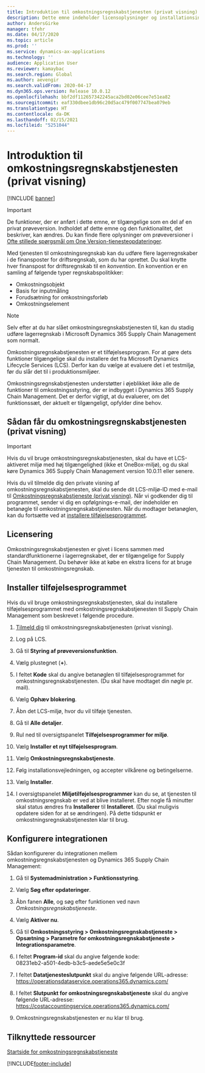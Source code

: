 ```yaml
---
title: Introduktion til omkostningsregnskabstjenesten (privat visning)
description: Dette emne indeholder licensoplysninger og installationsinstruktioner til omkostningsregnskabstjenesten.
author: AndersGirke
manager: tfehr
ms.date: 04/17/2020
ms.topic: article
ms.prod: ''
ms.service: dynamics-ax-applications
ms.technology: ''
audience: Application User
ms.reviewer: kamaybac
ms.search.region: Global
ms.author: aevengir
ms.search.validFrom: 2020-04-17
ms.dyn365.ops.version: Release 10.0.12
ms.openlocfilehash: bbf2df112657342245aca2bd02e06cee7e51ea82
ms.sourcegitcommit: eaf330dbee1db96c20d5ac479f007747bea079eb
ms.translationtype: HT
ms.contentlocale: da-DK
ms.lasthandoff: 02/15/2021
ms.locfileid: "5251044"
---
```

# <a name="get-started-with-the-cost-accounting-service-private-preview"></a>Introduktion til omkostningsregnskabstjenesten (privat visning)

[!INCLUDE [banner](../includes/banner.md)]

> [!IMPORTANT]
> De funktioner, der er anført i dette emne, er tilgængelige som en del af en privat prøveversion. Indholdet af dette emne og den funktionalitet, det beskriver, kan ændres. Du kan finde flere oplysninger om prøveversioner i [Ofte stillede spørgsmål om One Version-tjenesteopdateringer](../../fin-ops-core/fin-ops/get-started/one-version.md).

Med tjenesten til omkostningsregnskab kan du udføre flere lagerregnskaber i de finansposter for driftsregnskab, som du har oprettet. Du skal knytte hver finanspost for driftsregnskab til en *konvention*. En konvention er en samling af følgende typer regnskabspolitikker:

- Omkostningsobjekt
- Basis for inputmåling
- Forudsætning for omkostningsforløb
- Omkostningselement

> [!NOTE]
> Selv efter at du har slået omkostningsregnskabstjenesten til, kan du stadig udføre lagerregnskab i Microsoft Dynamics 365 Supply Chain Management som normalt.

Omkostningsregnskabstjenesten er et tilføjelsesprogram. For at gøre dets funktioner tilgængelige skal du installere det fra Microsoft Dynamics Lifecycle Services (LCS). Derfor kan du vælge at evaluere det i et testmiljø, før du slår det til i produktionsmiljøer.

Omkostningsregnskabstjenesten understøtter i øjeblikket ikke alle de funktioner til omkostningsstyring, der er indbygget i Dynamics 365 Supply Chain Management. Det er derfor vigtigt, at du evaluerer, om det funktionssæt, der aktuelt er tilgængeligt, opfylder dine behov.

## <a name="how-to-get-the-cost-accounting-service-private-preview"></a><a name="sign-up"></a>Sådan får du omkostningsregnskabstjenesten (privat visning)

> [!IMPORTANT]
> Hvis du vil bruge omkostningsregnskabstjenesten, skal du have et LCS-aktiveret miljø med høj tilgængelighed (ikke et OneBox-miljø), og du skal køre Dynamics 365 Supply Chain Management version 10.0.11 eller senere.

Hvis du vil tilmelde dig den private visning af omkostningsregnskabstjenesten, skal du sende dit LCS-miljø-ID med e-mail til [Omkostningsregnskabstjeneste (privat visning)](mailto:aevengir@microsoft.com?subject=Cost%20accounting%20service%20%28private%20preview%29). Når vi godkender dig til programmet, sender vi dig en opfølgnings-e-mail, der indeholder en betanøgle til omkostningsregnskabstjenesten. Når du modtager betanøglen, kan du fortsætte ved at [installere tilføjelsesprogrammet](#install).

## <a name="licensing"></a>Licensering

Omkostningsregnskabstjenesten er givet i licens sammen med standardfunktionerne i lagerregnskabet, der er tilgængelige for Supply Chain Management. Du behøver ikke at købe en ekstra licens for at bruge tjenesten til omkostningsregnskab.

## <a name="install-the-add-in"></a><a name="install"></a>Installer tilføjelsesprogrammet

Hvis du vil bruge omkostningsregnskabstjenesten, skal du installere tilføjelsesprogrammet med omkostningsregnskabstjenesten til Supply Chain Management som beskrevet i følgende procedure.

1. [Tilmeld dig](#sign-up) til omkostningsregnskabstjenesten (privat visning).

1. Log på LCS.

1. Gå til **Styring af prøveversionsfunktion**.

1. Vælg plustegnet (**+**).

1. I feltet **Kode** skal du angive betanøglen til tilføjelsesprogrammet for omkostningsregnskabstjenesten. (Du skal have modtaget din nøgle pr. mail).

1. Vælg **Ophæv blokering**.

1. Åbn det LCS-miljø, hvor du vil tilføje tjenesten.

1. Gå til **Alle detaljer**.

1. Rul ned til oversigtspanelet **Tilføjelsesprogrammer for miljø**.

1. Vælg **Installer et nyt tilføjelsesprogram**.

1. Vælg **Omkostningsregnskabstjeneste**.

1. Følg installationsvejledningen, og accepter vilkårene og betingelserne.

1. Vælg **Installer**.

1. I oversigtspanelet **Miljøtilføjelsesprogrammer** kan du se, at tjenesten til omkostningsregnskab er ved at blive installeret. Efter nogle få minutter skal status ændres fra **Installerer** til **Installeret**. (Du skal muligvis opdatere siden for at se ændringen). På dette tidspunkt er omkostningsregnskabstjenesten klar til brug.

## <a name="set-up-the-integration"></a>Konfigurere integrationen

Sådan konfigurerer du integrationen mellem omkostningsregnskabstjenesten og Dynamics 365 Supply Chain Management:

1. Gå til **Systemadministration > Funktionsstyring**.

1. Vælg **Søg efter opdateringer**.

1. Åbn fanen **Alle**, og søg efter funktionen ved navn *Omkostningsregnskabstjeneste*.

1. Vælg **Aktiver nu**.

1. Gå til **Omkostningsstyring > Omkostningsregnskabstjeneste > Opsætning > Parametre for omkostningsregnskabstjeneste > Integrationsparametre**.

1. I feltet **Program-id** skal du angive følgende kode:<br> 08231eb2-a501-4edb-b3c5-aede5e5e0c3f

1. I feltet **Datatjenesteslutpunkt** skal du angive følgende URL-adresse:<br>https://operationsdataservice.operations365.dynamics.com/

1. I feltet **Slutpunkt for omkostningsregnskabstjeneste** skal du angive følgende URL-adresse:<br>https://costaccountingservice.operations365.dynamics.com/

1. Omkostningsregnskabstjenesten er nu klar til brug.

## <a name="related-resources"></a>Tilknyttede ressourcer

[Startside for omkostningsregnskabstjeneste](cost-accounting-service-home.md)


[!INCLUDE[footer-include](../../includes/footer-banner.md)]